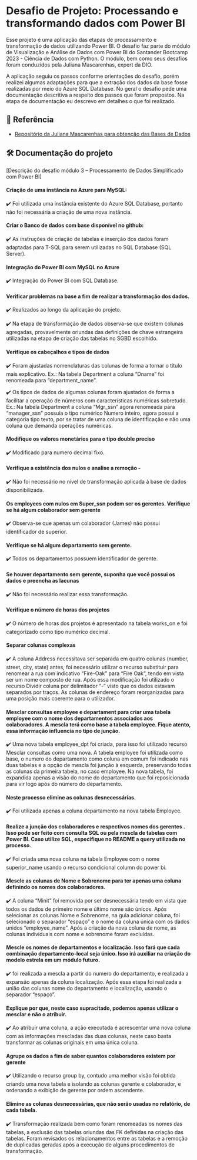 
# Desafio de Projeto: Processando e transformando dados com Power BI

Esse projeto é uma aplicação das etapas de processamento e transformação de dados utilizando Power BI. O desafio faz parte do módulo de Visualização e Análise de Dados com Power BI do Santander Bootcamp 2023 - Ciência de Dados com Python. O módulo, bem como seus desafios foram conduzidos pela Juliana Mascarenhas, expert da DIO.

A aplicação seguiu os passos conforme orientações do desafio, porém realizei algumas adaptações para que a extração dos dados da base fosse realizadas por meio do Azure SQL Database. No geral o desafio pede uma documentação descritiva a respeito dos passos que foram propostos. Na etapa de documentação eu descrevo em detalhes o que foi realizado. 




## 📁  Referência

 - [Repositório da Juliana Mascarenhas para obtenção das Bases de Dados](https://github.com/julianazanelatto/power_bi_analyst/tree/main/M%C3%B3dulo%203/Coleta%20e%20extra%C3%A7%C3%A3o%20de%20dados)
 


## 🛠️ Documentação do projeto


[Descrição do desafio módulo 3 – Processamento de Dados Simplificado com Power BI]


#### Criação de uma instância na Azure para MySQL:
✔️ Foi utilizada uma instância existente do Azure SQL Database, portanto não foi necessária a criação de uma nova instância.

#### Criar o Banco de dados com base disponível no github:
✔️ As instruções de criação de tabelas e inserção dos dados foram adaptadas para T-SQL para serem utilizadas no SQL Database (SQL Server). 

#### Integração do Power BI com MySQL no Azure 
✔️ Integração do Power BI com SQL Database.

#### Verificar problemas na base a fim de realizar a transformação dos dados. 
✔️ Realizados ao longo da aplicação do projeto.

✔️ Na etapa de transformação de dados observa-se que existem colunas agregadas, provavelmente oriundas das definições de chave estrangeira utilizadas na etapa de criação das tabelas no SGBD escolhido.

#### Verifique os cabeçalhos e tipos de dados
✔️ Foram ajustadas nomenclaturas das colunas de forma a tornar o título mais explicativo.
Ex.: Na tabela Department a coluna “Dname” foi renomeada para “department_name”. 

✔️ Os tipos de dados de algumas colunas foram ajustados de forma a facilitar a operação de números com características numéricas sobretudo. Ex.: Na tabela Department a coluna “Mgr_ssn” agora renomeada para “manager_ssn” possuía o tipo numérico Numero inteiro, agora possui a categoria tipo texto, por se tratar de uma coluna de identificação e não uma coluna que demanda operações numéricas.

#### Modifique os valores monetários para o tipo double preciso
✔️ Modificado para numero decimal fixo.

#### Verifique a existência dos nulos e analise a remoção - 
✔️ Não foi necessário no nível de transformação aplicada à base de dados disponibilizada.

#### Os employees com nulos em Super_ssn podem ser os gerentes. Verifique se há algum colaborador sem gerente 
✔️ Observa-se que apenas um colaborador (James) não possui identificador de superior.  

#### Verifique se há algum departamento sem gerente. 
✔️ Todos os departamentos possuem identificador de gerente.

#### Se houver departamento sem gerente, suponha que você possui os dados e preencha as lacunas
✔️ Não foi necessário realizar essa transformação. 

#### Verifique o número de horas dos projetos
✔️  O número de horas dos projetos é apresentado na tabela works_on e foi categorizado como tipo numérico decimal.

#### Separar colunas complexas
✔️ A coluna Address necessitava ser separada em quatro colunas (number, street, city, state) antes, foi necessário utilizar o recurso substituir para renomear a rua com indicativo “Fire-Oak” para “Fire Oak”, tendo em vista ser um nome composto de rua.   Após essa modificação foi utilizado o recurso Dividir coluna por delimitador “-“ visto que os dados estavam separados por traços. As colunas de endereço foram reorganizadas para uma posição mais coerente para o utilizador.  

####  Mesclar consultas employee e departament para criar uma tabela employee com o nome dos departamentos associados aos colaboradores. A mescla terá como base a tabela employee. Fique atento, essa informação influencia no tipo de junção.
✔️ Uma nova tabela employee_dpt foi criada, para isso foi utilizado recurso Mesclar consultas como uma nova. A tabela employee foi utilizada como base, o numero do departamento como coluna em comum foi indicado nas duas tabelas e a opção de mescla foi junção à esquerda, preservando todas as colunas da primeira tabela, no caso employee. Na nova tabela, foi expandida apenas a visão do nome do departamento que foi reposicionada para vir logo após do número do departamento.  

####  Neste processo elimine as colunas desnecessárias. 
✔️ Foi utilizada apenas a coluna departamento na nova tabela Employee.

#### Realize a junção dos colaboradores e respectivos nomes dos gerentes . Isso pode ser feito com consulta SQL ou pela mescla de tabelas com Power BI. Caso utilize SQL, especifique no README a query utilizada no processo. 
✔️ Foi criada uma nova coluna na tabela Employee com o nome superior_name usando o recurso condicional column do power bi.

#### Mescle as colunas de Nome e Sobrenome para ter apenas uma coluna definindo os nomes dos colaboradores.
✔️ A coluna “Minit” foi removida por ser desnecessária tendo em vista que todos os dados de primeiro nome e último nome são únicos. Após selecionar as colunas Nome e Sobrenome,  na guia adicionar coluna, foi selecionado o separador “espaço” e o nome da coluna única com os dados unidos “employee_name”.  Após a criação da nova coluna de nome, as colunas  individuais com nome e sobrenome foram excluídas. 

#### Mescle os nomes de departamentos e localização. Isso fará que cada combinação departamento-local seja único. Isso irá auxiliar na criação do modelo estrela em um módulo futuro. 
✔️ foi realizada a mescla a partir do numero do departamento, e realizada a expansão apenas da coluna localização. Após essa etapa foi realizada a união das colunas nome do departamento e localização, usando o separador “espaço”.  

#### Explique por que, neste caso supracitado, podemos apenas utilizar o mesclar e não o atribuir.  
✔️ Ao atribuir uma coluna, a ação executada é acrescentar uma nova coluna com as informações mescladas das duas colunas, neste caso basta transformar as colunas originais em uma única coluna.
  
#### Agrupe os dados a fim de saber quantos colaboradores existem por gerente 
✔️ Utilizando o recurso group by, contudo uma melhor visão foi obtida criando uma nova tabela e isolando as colunas gerente e colaborador, e ordenando a exibição de gerente por ordem ascendente.

#### Elimine as colunas desnecessárias, que não serão usadas no relatório, de cada tabela.
✔️ Transformação realizada bem como foram renomeadas os nomes das tabelas, a exclusão das tabelas oriundas das FK definidas na criação das tabelas. Foram revisados os relacionamentos entre as tabelas e a remoção de duplicadas geradas após a execução de alguns procedimentos de transformação.






